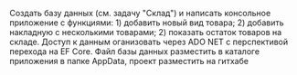 Создать базу данных (см. задачу "Склад") и написать консольное приложение с функциями: 1) добавить новый вид товара; 2) добавить накладную с несколькими товарами; 2) показать остаток товаров на складе. Доступ к данным оганизовать через ADO NET с перспективой перехода на EF Core. Файл базы данных разместить в каталоге приложения в папке AppData, проект разместить на гитхабе
